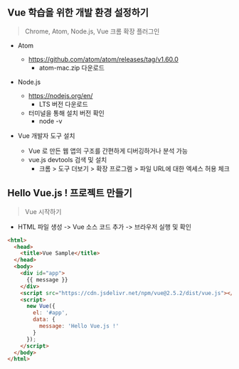 ## Vue 학습을 위한 개발 환경 설정하기

> Chrome, Atom, Node.js, Vue 크롬 확장 플러그인

- Atom
    - https://github.com/atom/atom/releases/tag/v1.60.0
        - atom-mac.zip 다운로드

- Node.js
    - https://nodejs.org/en/
        - LTS 버전 다운로드
    - 터미널을 통해 설치 버전 확인
        - node -v

- Vue 개발자 도구 설치
    - Vue 로 만든 웹 앱의 구조를 간편하게 디버깅하거나 분석 가능
    - vue.js devtools 검색 및 설치
        - 크롬 > 도구 더보기 > 확장 프로그램 > 파일 URL에 대한 엑세스 허용 체크

## Hello Vue.js ! 프로젝트 만들기

> Vue 시작하기

- HTML 파일 생성 -> Vue 소스 코드 추가 -> 브라우저 실행 및 확인

````html
<html>
  <head>
    <title>Vue Sample</title>
  </head>
  <body>
    <div id="app">
      {{ message }}
    </div>
    <script src="https://cdn.jsdelivr.net/npm/vue@2.5.2/dist/vue.js"></script>
    <script>
      new Vue({
        el: '#app',
        data: {
          message: 'Hello Vue.js !'
        }
      });
    </script>
  </body>
</html>
````
